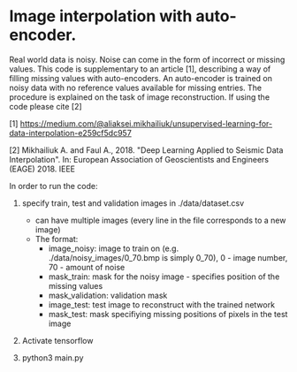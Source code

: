 # Image interpolation with auto-encoder.

Real world data is noisy. Noise can come in the form of incorrect or missing values. This code is supplementary to an article [1], describing a way of filling missing values with auto-encoders. An auto-encoder is trained on noisy data with no reference values available for missing entries. The procedure is explained on the task of image reconstruction. If using the code please cite [2]

[1] https://medium.com/@aliaksei.mikhailiuk/unsupervised-learning-for-data-interpolation-e259cf5dc957

[2] Mikhailiuk A. and Faul A., 2018. "Deep Learning Applied to Seismic Data Interpolation". In: European Association of Geoscientists and Engineers (EAGE) 2018. IEEE 

In order to run the code:

1) specify train, test and validation images in ./data/dataset.csv
	- can have multiple images (every line in the file corresponds to a new image)
	- The format: 
		- image_noisy: image to train on (e.g. ./data/noisy_images/0_70.bmp is simply 0_70), 0 - image number, 70 - amount of noise
		- mask_train: mask for the noisy image - specifies position of the missing values
		- mask_validation: validation mask
		- image_test: test image to reconstruct with the trained network
		- mask_test: mask specifiying missing positions of pixels in the test image

2) Activate tensorflow
3) python3 main.py